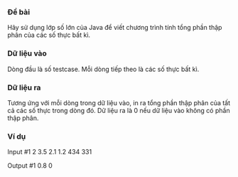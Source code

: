 ### Đề bài
Hãy sử dụng lớp số lớn của Java để viết chương trình tính tổng phần thập phân của các số thực bất kì.
### Dữ liệu vào
Dòng đầu là số testcase.
Mỗi dòng tiếp theo là các số thực bất kì.

### Dữ liệu ra
Tương ứng với mỗi dòng trong dữ liệu vào, in ra tổng phần thập phân của tất cả các số thực trong dòng đó.
Dữ liệu ra là 0 nếu dữ liệu vào không có phần thập phân.

### Ví dụ
Input #1
2
3.5 2.1 1.2
434 331

Output #1
0.8
0